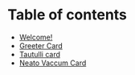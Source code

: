 # Table of contents

* [Welcome!](README.md)
* [Greeter Card](greeter-card.md)
* [Tautulli card](tautulli-card.md)
* [Neato Vaccum Card](neato-vaccum-card.md)

